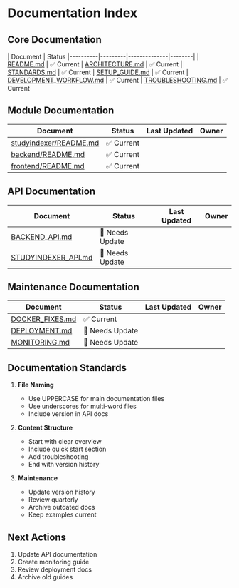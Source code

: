 # Documentation Index

## Core Documentation
| Document | Status 
|----------|---------|--------------|--------|
| [README.md](README.md) | ✅ Current
| [ARCHITECTURE.md](project/ARCHITECTURE.md) | ✅ Current
| [STANDARDS.md](project/STANDARDS.md) | ✅ Current
| [SETUP_GUIDE.md](project/SETUP_GUIDE.md) | ✅ Current
| [DEVELOPMENT_WORKFLOW.md](project/DEVELOPMENT_WORKFLOW.md) | ✅ Current
| [TROUBLESHOOTING.md](project/TROUBLESHOOTING.md) | ✅ Current

## Module Documentation
| Document | Status | Last Updated | Owner |
|----------|---------|--------------|--------|
| [studyindexer/README.md](modules/studyindexer/README.md) | ✅ Current
| [backend/README.md](modules/backend/README.md) | ✅ Current
| [frontend/README.md](modules/frontend/README.md) | ✅ Current

## API Documentation
| Document | Status | Last Updated | Owner |
|----------|---------|--------------|--------|
| [BACKEND_API.md](api/BACKEND_API.md) | 🔄 Needs Update
| [STUDYINDEXER_API.md](api/STUDYINDEXER_API.md) | 🔄 Needs Update

## Maintenance Documentation
| Document | Status | Last Updated | Owner |
|----------|---------|--------------|--------|
| [DOCKER_FIXES.md](maintenance/DOCKER_FIXES.md) | ✅ Current
| [DEPLOYMENT.md](maintenance/DEPLOYMENT.md) | 🔄 Needs Update
| [MONITORING.md](maintenance/MONITORING.md) | 🔄 Needs Update

## Documentation Standards
1. **File Naming**
   - Use UPPERCASE for main documentation files
   - Use underscores for multi-word files
   - Include version in API docs

2. **Content Structure**
   - Start with clear overview
   - Include quick start section
   - Add troubleshooting
   - End with version history

3. **Maintenance**
   - Update version history
   - Review quarterly
   - Archive outdated docs
   - Keep examples current

## Next Actions
1. Update API documentation
2. Create monitoring guide
3. Review deployment docs
4. Archive old guides 